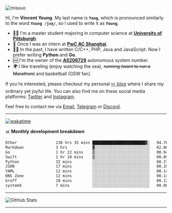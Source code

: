 <p align="left"> <img src="https://komarev.com/ghpvc/?username=missuo&label=Profile%20views&color=0e75b6&style=flat" alt="missuo" /> </p>


Hi, I'm **Vincent Young**. My last name is **`Yang`**, which is pronounced similarly to the word **`Young /jʌŋ/`**, so I used to write it as **`Young`**. 

-  👨‍🎓 I'm a master student majoring in computer science at [**University of Pittsburgh**](https://www.pitt.edu).
-  💼 Once I was an intern at **[PwC AC Shanghai](https://www.linkedin.com/company/pwc-ac-shanghai/)**.
-  👨‍💻 In the past, I have written C/C++, PHP, Java and JavaScript. Now I prefer writing **Python** and **Go**.
-  🆕 I'm the owner of the **[AS206729](https://bgp.tools/AS206729)** autonomous system number.
-  🌍 I like traveling (enjoy watching the sea), ~~running (want to run a Marathon)~~ and basketball (GSW fan).

If you're interested, please checkout my personal [✏️ blog](https://missuo.me/) where I share my ordinary yet joyful life. You can also find me on these social media platforms: [Twitter](https://twitter.com/m1ssuo) and [Instagram](https://www.instagram.com/m1ssuo).

Feel free to contact me via <a href="mailto:i@yyt.moe">Email</a>, [Telegram](https://t.me/missuo) or [Discord](https://discordapp.com/users/missuo#7448).

-------

[![wakatime](https://wakatime.com/badge/user/c13cd961-40ca-417a-afb6-1f9ea8ac295c.svg)](https://wakatime.com/@missuo)

📊 **Monthly development breakdown**
<!--START_SECTION:waka-->

```txt
Other                 138 hrs 35 mins ███████████████████████▓░   94.76 %
Markdown              3 hrs           ▓░░░░░░░░░░░░░░░░░░░░░░░░   02.06 %
Go                    1 hr 22 mins    ▒░░░░░░░░░░░░░░░░░░░░░░░░   00.94 %
Swift                 1 hr 18 mins    ▒░░░░░░░░░░░░░░░░░░░░░░░░   00.89 %
Python                32 mins         ░░░░░░░░░░░░░░░░░░░░░░░░░   00.37 %
JSON                  17 mins         ░░░░░░░░░░░░░░░░░░░░░░░░░   00.20 %
YAML                  12 mins         ░░░░░░░░░░░░░░░░░░░░░░░░░   00.14 %
DNS Zone              12 mins         ░░░░░░░░░░░░░░░░░░░░░░░░░   00.14 %
Groff                 10 mins         ░░░░░░░░░░░░░░░░░░░░░░░░░   00.12 %
systemd               7 mins          ░░░░░░░░░░░░░░░░░░░░░░░░░   00.08 %
```

<!--END_SECTION:waka-->

-------

![GitHub Stats](https://github-readme-stats-opal-alpha-76.vercel.app/api?username=missuo&show_icons=true&theme=transparent)

-------

